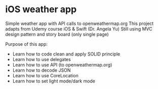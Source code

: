 # iOS weather app

Simple weather app with API calls to openweathermap.org
This project adapts from Udemy course iOS & Swift (Dr. Angela Yu)
Still using MVC design pattern and story board (only single page)

Purpose of this app:
- Learn how to code clean and apply SOLID principle
- Learn how to use delegates
- Learn how to use API (to openweathermap.org)
- Learn how to decode JSON
- Learn how to use CoreLocation
- Learn how to set light mode/dark mode
